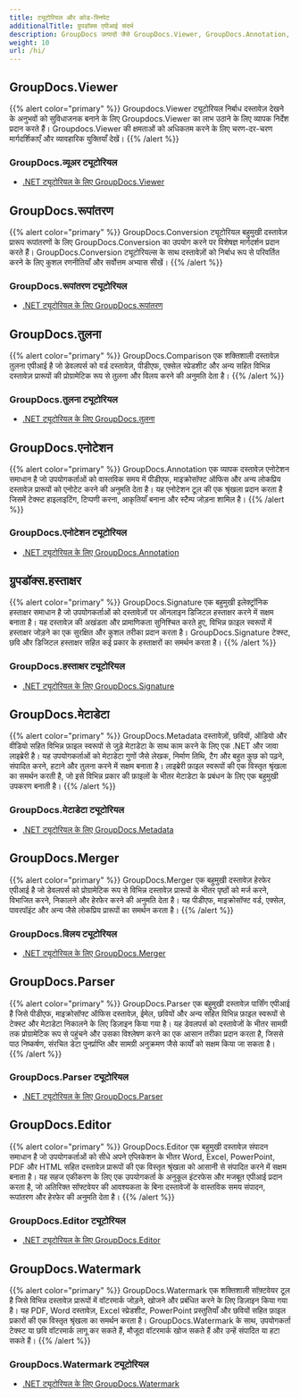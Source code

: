 ```yaml
---
title: ट्यूटोरियल और कोड-स्निपेट
additionalTitle: ग्रुपडॉक्स एपीआई संदर्भ
description: GroupDocs उत्पादों जैसे GroupDocs.Viewer, GroupDocs.Annotation, GroupDocs.Conversion, और अन्य उत्पादों के ट्यूटोरियल और कोड-स्निपेट।
weight: 10
url: /hi/
---
```


## GroupDocs.Viewer
{{% alert color="primary" %}}
Groupdocs.Viewer ट्यूटोरियल निर्बाध दस्तावेज़ देखने के अनुभवों को सुविधाजनक बनाने के लिए Groupdocs.Viewer का लाभ उठाने के लिए व्यापक निर्देश प्रदान करते हैं। Groupdocs.Viewer की क्षमताओं को अधिकतम करने के लिए चरण-दर-चरण मार्गदर्शिकाएँ और व्यावहारिक युक्तियाँ देखें।
{{% /alert %}}

### GroupDocs.व्यूअर ट्यूटोरियल
- [.NET ट्यूटोरियल के लिए GroupDocs.Viewer](../viewer/hi/net/)


## GroupDocs.रूपांतरण
{{% alert color="primary" %}}
GroupDocs.Conversion ट्यूटोरियल बहुमुखी दस्तावेज़ प्रारूप रूपांतरणों के लिए GroupDocs.Conversion का उपयोग करने पर विशेषज्ञ मार्गदर्शन प्रदान करते हैं। GroupDocs.Conversion ट्यूटोरियल्स के साथ दस्तावेज़ों को निर्बाध रूप से परिवर्तित करने के लिए कुशल रणनीतियाँ और सर्वोत्तम अभ्यास सीखें।
{{% /alert %}}

### GroupDocs.रूपांतरण ट्यूटोरियल
- [.NET ट्यूटोरियल के लिए GroupDocs.रूपांतरण](../conversion/hi/net/)


## GroupDocs.तुलना
{{% alert color="primary" %}}
GroupDocs.Comparison एक शक्तिशाली दस्तावेज़ तुलना एपीआई है जो डेवलपर्स को वर्ड दस्तावेज़, पीडीएफ, एक्सेल स्प्रेडशीट और अन्य सहित विभिन्न दस्तावेज़ प्रारूपों की प्रोग्रामेटिक रूप से तुलना और विलय करने की अनुमति देता है।
{{% /alert %}}

### GroupDocs.तुलना ट्यूटोरियल
- [.NET ट्यूटोरियल के लिए GroupDocs.तुलना](../comparison/hi/net/)


## GroupDocs.एनोटेशन
{{% alert color="primary" %}}
GroupDocs.Annotation एक व्यापक दस्तावेज़ एनोटेशन समाधान है जो उपयोगकर्ताओं को वास्तविक समय में पीडीएफ, माइक्रोसॉफ्ट ऑफिस और अन्य लोकप्रिय दस्तावेज़ प्रारूपों को एनोटेट करने की अनुमति देता है। यह एनोटेशन टूल की एक श्रृंखला प्रदान करता है जिसमें टेक्स्ट हाइलाइटिंग, टिप्पणी करना, आकृतियाँ बनाना और स्टैम्प जोड़ना शामिल है।
{{% /alert %}}

### GroupDocs.एनोटेशन ट्यूटोरियल
- [.NET ट्यूटोरियल के लिए GroupDocs.Annotation](../annotation/hi/net/)


## ग्रुपडॉक्स.हस्ताक्षर
{{% alert color="primary" %}}
GroupDocs.Signature एक बहुमुखी इलेक्ट्रॉनिक हस्ताक्षर समाधान है जो उपयोगकर्ताओं को दस्तावेज़ों पर ऑनलाइन डिजिटल हस्ताक्षर करने में सक्षम बनाता है। यह दस्तावेज़ की अखंडता और प्रामाणिकता सुनिश्चित करते हुए, विभिन्न फ़ाइल स्वरूपों में हस्ताक्षर जोड़ने का एक सुरक्षित और कुशल तरीका प्रदान करता है। GroupDocs.Signature टेक्स्ट, छवि और डिजिटल हस्ताक्षर सहित कई प्रकार के हस्ताक्षरों का समर्थन करता है।
{{% /alert %}}

### GroupDocs.हस्ताक्षर ट्यूटोरियल
- [.NET ट्यूटोरियल के लिए GroupDocs.Signature](../signature/hi/net/)


## GroupDocs.मेटाडेटा
{{% alert color="primary" %}}
GroupDocs.Metadata दस्तावेज़ों, छवियों, ऑडियो और वीडियो सहित विभिन्न फ़ाइल स्वरूपों से जुड़े मेटाडेटा के साथ काम करने के लिए एक .NET और जावा लाइब्रेरी है। यह उपयोगकर्ताओं को मेटाडेटा गुणों जैसे लेखक, निर्माण तिथि, टैग और बहुत कुछ को पढ़ने, संपादित करने, हटाने और तुलना करने में सक्षम बनाता है। लाइब्रेरी फ़ाइल स्वरूपों की एक विस्तृत श्रृंखला का समर्थन करती है, जो इसे विभिन्न प्रकार की फ़ाइलों के भीतर मेटाडेटा के प्रबंधन के लिए एक बहुमुखी उपकरण बनाती है।
{{% /alert %}}

### GroupDocs.मेटाडेटा ट्यूटोरियल
- [.NET ट्यूटोरियल के लिए GroupDocs.Metadata](../metadata/hi/net/)


## GroupDocs.Merger
{{% alert color="primary" %}}
GroupDocs.Merger एक बहुमुखी दस्तावेज़ हेरफेर एपीआई है जो डेवलपर्स को प्रोग्रामेटिक रूप से विभिन्न दस्तावेज़ प्रारूपों के भीतर पृष्ठों को मर्ज करने, विभाजित करने, निकालने और हेरफेर करने की अनुमति देता है। यह पीडीएफ, माइक्रोसॉफ्ट वर्ड, एक्सेल, पावरपॉइंट और अन्य जैसे लोकप्रिय प्रारूपों का समर्थन करता है।
{{% /alert %}}

### GroupDocs.विलय ट्यूटोरियल
- [.NET ट्यूटोरियल के लिए GroupDocs.Merger](../merger/hi/net/)


## GroupDocs.Parser
{{% alert color="primary" %}}
GroupDocs.Parser एक बहुमुखी दस्तावेज़ पार्सिंग एपीआई है जिसे पीडीएफ, माइक्रोसॉफ्ट ऑफिस दस्तावेज़, ईमेल, छवियों और अन्य सहित विभिन्न फ़ाइल स्वरूपों से टेक्स्ट और मेटाडेटा निकालने के लिए डिज़ाइन किया गया है। यह डेवलपर्स को दस्तावेजों के भीतर सामग्री तक प्रोग्रामेटिक रूप से पहुंचने और उसका विश्लेषण करने का एक आसान तरीका प्रदान करता है, जिससे पाठ निष्कर्षण, संरचित डेटा पुनर्प्राप्ति और सामग्री अनुक्रमण जैसे कार्यों को सक्षम किया जा सकता है।
{{% /alert %}}

### GroupDocs.Parser ट्यूटोरियल
- [.NET ट्यूटोरियल के लिए GroupDocs.Parser](../parser/hi/net/)


## GroupDocs.Editor
{{% alert color="primary" %}}
GroupDocs.Editor एक बहुमुखी दस्तावेज़ संपादन समाधान है जो उपयोगकर्ताओं को सीधे अपने एप्लिकेशन के भीतर Word, Excel, PowerPoint, PDF और HTML सहित दस्तावेज़ प्रारूपों की एक विस्तृत श्रृंखला को आसानी से संपादित करने में सक्षम बनाता है। यह सहज एकीकरण के लिए एक उपयोगकर्ता के अनुकूल इंटरफेस और मजबूत एपीआई प्रदान करता है, जो अतिरिक्त सॉफ्टवेयर की आवश्यकता के बिना दस्तावेजों के वास्तविक समय संपादन, रूपांतरण और हेरफेर की अनुमति देता है।
{{% /alert %}}

### GroupDocs.Editor ट्यूटोरियल
- [.NET ट्यूटोरियल के लिए GroupDocs.Editor](../editor/hi/net/)


## GroupDocs.Watermark
{{% alert color="primary" %}}
GroupDocs.Watermark एक शक्तिशाली सॉफ़्टवेयर टूल है जिसे विभिन्न दस्तावेज़ प्रारूपों में वॉटरमार्क जोड़ने, खोजने और प्रबंधित करने के लिए डिज़ाइन किया गया है। यह PDF, Word दस्तावेज़, Excel स्प्रेडशीट, PowerPoint प्रस्तुतियाँ और छवियों सहित फ़ाइल प्रकारों की एक विस्तृत श्रृंखला का समर्थन करता है। GroupDocs.Watermark के साथ, उपयोगकर्ता टेक्स्ट या छवि वॉटरमार्क लागू कर सकते हैं, मौजूदा वॉटरमार्क खोज सकते हैं और उन्हें संपादित या हटा सकते हैं।
{{% /alert %}}

### GroupDocs.Watermark ट्यूटोरियल
- [.NET ट्यूटोरियल के लिए GroupDocs.Watermark](../watermark/hi/net/)